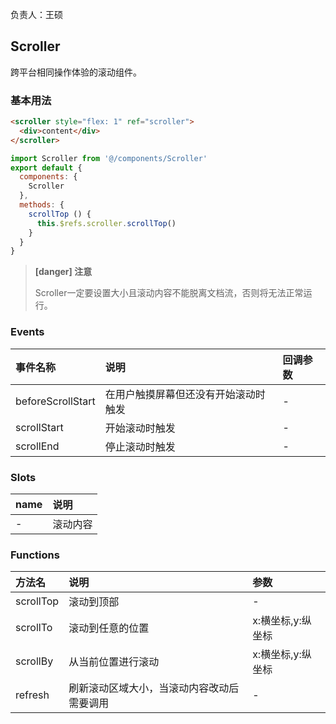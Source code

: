 负责人：王硕
## Scroller
跨平台相同操作体验的滚动组件。

### 基本用法
``` html
<scroller style="flex: 1" ref="scroller">
  <div>content</div>
</scroller>
```
```js
import Scroller from '@/components/Scroller'
export default {
  components: {
    Scroller
  },
  methods: {
    scrollTop () {
      this.$refs.scroller.scrollTop()
    }
  }
}
```
> **[danger] 注意**
>
> Scroller一定要设置大小且滚动内容不能脱离文档流，否则将无法正常运行。

### Events

|事件名称|说明|回调参数|
|:-----|:-----|:-----|
|beforeScrollStart|在用户触摸屏幕但还没有开始滚动时触发|-|
|scrollStart|开始滚动时触发|-|
|scrollEnd|停止滚动时触发|-|

### Slots

|name|说明|
|:-----|:-----|
|-|滚动内容|

### Functions

|方法名|说明|参数|
|:-----|:-----|:-----|
|scrollTop|滚动到顶部|-|
|scrollTo|滚动到任意的位置|x:横坐标,y:纵坐标|
|scrollBy|从当前位置进行滚动|x:横坐标,y:纵坐标|
|refresh|刷新滚动区域大小，当滚动内容改动后需要调用|-|









